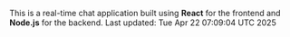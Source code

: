 This is a real-time chat application built using **React** for the frontend and **Node.js** for the backend.
Last updated: Tue Apr 22 07:09:04 UTC 2025
